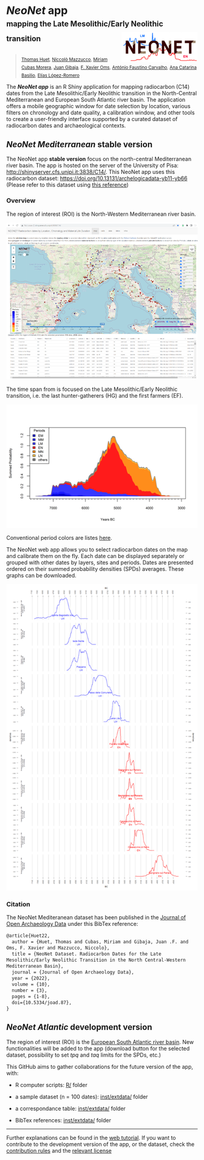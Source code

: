 # ***NeoNet*** app <br> <sub><sup>mapping the Late Mesolithic/Early Neolithic transition </sup></sub><img src="doc/img/neonet.png" width='200px' align="right"/>
> <sub>[Thomas Huet](mailto:thomas.huet@arch.ox.ac.uk), [Niccolò Mazzucco](mailto:niccolo.mazzucco@unipi.it), [Miriam Cubas Morera](mailto:mcubas.morera@gmail.com), [Juan Gibaja](mailto:jfgibaja@gmail.com), [F. Xavier Oms](mailto:oms@ub.edu), [António Faustino Carvalho](mailto:a.faustino.carvalho@gmail.com), [Ana Catarina Basilio](mailto:catarinasbasilio@gmail.com), [Elías López-Romero](elias.lopez-romero@iam.csic.es)</sub>

The ***NeoNet app*** is an R Shiny application for mapping radiocarbon (C14) dates from the Late Mesolithic/Early Neolithic transition in the North-Central Mediterranean and European South Atlantic river basin. The application offers a mobile geographic window for date selection by location, various filters on chronology and date quality, a calibration window, and other tools to create a user-friendly interface supported by a curated dataset of radiocarbon dates and archaeological contexts. 

## *NeoNet Mediterranean* stable version

The NeoNet app **stable version** focus on the north-central Mediterranean river basin. The app is hosted on the server of the University of Pisa: <a href="http://shinyserver.cfs.unipi.it:3838/C14/" target="_blank">http://shinyserver.cfs.unipi.it:3838/C14/</a>. This NeoNet app uses this radiocarbon dataset: <a href="https://doi.org/10.13131/archelogicadata-yb11-yb66" target="_blank">https://doi.org/10.13131/archelogicadata-yb11-yb66</a> (Please refer to this dataset using [this reference](https://github.com/zoometh/neonet#citation))
 
### Overview

The region of interest (ROI) is the North-Western Mediterranean river basin.

![](doc/img/panel_map.png)
  
The time span from is focused on the Late Mesolithic/Early Neolithic transition, i.e. the last hunter-gatherers (HG) and the first farmers (EF).
  
![](doc/img/neonet_calib_spd.png)

Conventional period colors are listes [here](https://github.com/zoometh/neonet/blob/main/inst/extdata/periods.tsv).
  
The NeoNet web app allows you to select radiocarbon dates on the map and calibrate them on the fly. Each date can be displayed separately or grouped with other dates by layers, sites and periods. Dates are presented ordered on their summed probability densities (SPDs) averages. These graphs can be downloaded. 

![](doc/img/neonet_calib_example.png)
  
### Citation

The NeoNet Mediteranean dataset has been published in the [Journal of Open Archaeology Data](https://openarchaeologydata.metajnl.com/) under this BibTex reference:

```
@article{Huet22,
  author = {Huet, Thomas and Cubas, Miriam and Gibaja, Juan .F. and Oms, F. Xavier and Mazzucco, Niccolo},
  title = {NeoNet Dataset. Radiocarbon Dates for the Late Mesolithic/Early Neolithic Transition in the North Central-Western Mediterranean Basin},
  journal = {Journal of Open Archaeology Data},
  year = {2022},
  volume = {10},
  number = {3},
  pages = {1-8},
  doi={10.5334/joad.87},
}
```
## *NeoNet Atlantic* development version

The region of interest (ROI) is the <a href="https://zoometh.github.io/neonet/results/neonet_atl" target="_blank">European South Atlantic river basin</a>. New functionalities will be added to the app (download button for the selected dataset, possibility to set *tpq* and *taq* limits for the SPDs, etc.)
  
This GitHub aims to gather collaborations for the future version of the app, with:
 
* R computer scripts: [R/](https://github.com/zoometh/neonet/tree/main/R) folder

* a sample dataset (n = 100 dates): [inst/extdata/](https://github.com/zoometh/neonet/tree/main/inst/extdata) folder

* a correspondance table: [inst/extdata/](https://github.com/zoometh/neonet/tree/main/inst/extdata) folder

* BibTex references: [inst/extdata/](https://github.com/zoometh/neonet/tree/main/inst/extdata) folder

---

Further explanations can be found in the [web tutorial](https://zoometh.github.io/neonet/). If you want to contribute to the development version of the app, or the dataset, check the [contribution rules](https://github.com/zoometh/neonet/blob/master/github/CONTRIBUTING.md) and the [relevant license](https://github.com/zoometh/neonet/blob/master/LICENSE)


  
